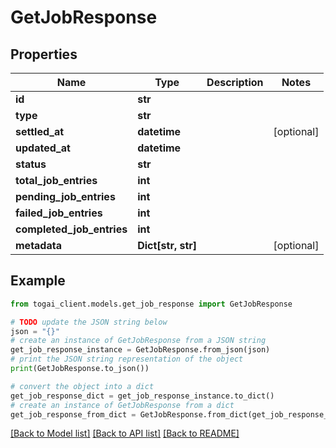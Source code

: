 # GetJobResponse


## Properties

Name | Type | Description | Notes
------------ | ------------- | ------------- | -------------
**id** | **str** |  | 
**type** | **str** |  | 
**settled_at** | **datetime** |  | [optional] 
**updated_at** | **datetime** |  | 
**status** | **str** |  | 
**total_job_entries** | **int** |  | 
**pending_job_entries** | **int** |  | 
**failed_job_entries** | **int** |  | 
**completed_job_entries** | **int** |  | 
**metadata** | **Dict[str, str]** |  | [optional] 

## Example

```python
from togai_client.models.get_job_response import GetJobResponse

# TODO update the JSON string below
json = "{}"
# create an instance of GetJobResponse from a JSON string
get_job_response_instance = GetJobResponse.from_json(json)
# print the JSON string representation of the object
print(GetJobResponse.to_json())

# convert the object into a dict
get_job_response_dict = get_job_response_instance.to_dict()
# create an instance of GetJobResponse from a dict
get_job_response_from_dict = GetJobResponse.from_dict(get_job_response_dict)
```
[[Back to Model list]](../README.md#documentation-for-models) [[Back to API list]](../README.md#documentation-for-api-endpoints) [[Back to README]](../README.md)



